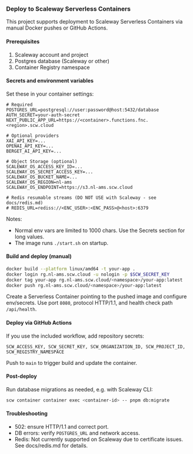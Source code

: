 ### Deploy to Scaleway Serverless Containers

This project supports deployment to Scaleway Serverless Containers via manual Docker pushes or GitHub Actions.

#### Prerequisites

1. Scaleway account and project
2. Postgres database (Scaleway or other)
3. Container Registry namespace

#### Secrets and environment variables

Set these in your container settings:

```env
# Required
POSTGRES_URL=postgresql://user:password@host:5432/database
AUTH_SECRET=your-auth-secret
NEXT_PUBLIC_APP_URL=https://<container>.functions.fnc.<region>.scw.cloud

# Optional providers
XAI_API_KEY=...
OPENAI_API_KEY=...
BERGET_AI_API_KEY=...

# Object Storage (optional)
SCALEWAY_OS_ACCESS_KEY_ID=...
SCALEWAY_OS_SECRET_ACCESS_KEY=...
SCALEWAY_OS_BUCKET_NAME=...
SCALEWAY_OS_REGION=nl-ams
SCALEWAY_OS_ENDPOINT=https://s3.nl-ams.scw.cloud

# Redis resumable streams (DO NOT USE with Scaleway - see docs/redis.md)
# REDIS_URL=rediss://<ENC_USER>:<ENC_PASS>@<host>:6379
```

Notes:
- Normal env vars are limited to 1000 chars. Use the Secrets section for long values.
- The image runs `./start.sh` on startup.

#### Build and deploy (manual)

```bash
docker build --platform linux/amd64 -t your-app .
docker login rg.nl-ams.scw.cloud -u nologin -p $SCW_SECRET_KEY
docker tag your-app rg.nl-ams.scw.cloud/<namespace>/your-app:latest
docker push rg.nl-ams.scw.cloud/<namespace>/your-app:latest
```

Create a Serverless Container pointing to the pushed image and configure env/secrets. Use port `8080`, protocol HTTP/1.1, and health check path `/api/health`.

#### Deploy via GitHub Actions

If you use the included workflow, add repository secrets:

```
SCW_ACCESS_KEY, SCW_SECRET_KEY, SCW_ORGANIZATION_ID, SCW_PROJECT_ID, SCW_REGISTRY_NAMESPACE
```

Push to `main` to trigger build and update the container.

#### Post-deploy

Run database migrations as needed, e.g. with Scaleway CLI:

```bash
scw container container exec <container-id> -- pnpm db:migrate
```

#### Troubleshooting

- 502: ensure HTTP/1.1 and correct port.
- DB errors: verify `POSTGRES_URL` and network access.
- Redis: Not currently supported on Scaleway due to certificate issues. See docs/redis.md for details.


